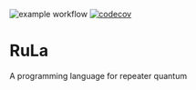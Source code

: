 ![example workflow](https://github.com/Chibikuri/RuLa/actions/workflows/example_ci.yaml/badge.svg)
[![codecov](https://codecov.io/gh/Chibikuri/RuLa/branch/main/graph/badge.svg?token=M4GYZPQEHY)](https://codecov.io/gh/Chibikuri/RuLa)

# RuLa
A programming language for repeater quantum 
